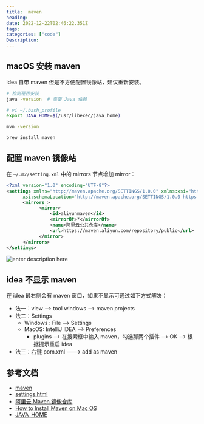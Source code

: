 ```yaml
---
title:  maven
heading:  
date: 2022-12-22T02:46:22.351Z
tags: 
categories: ["code"]
Description:  
---
```



## macOS 安装 maven
idea 自带 maven 但是不方便配置镜像站，建议重新安装。
```bash
# 检测是否安装
java -version  # 需要 Java 依赖

# vi ~/.bash_profile
export JAVA_HOME=$(/usr/libexec/java_home)

mvn -version

brew install maven
```

## 配置 maven 镜像站
在  `~/.m2/setting.xml` 中的 mirrors 节点增加 mirror：
```xml
<?xml version="1.0" encoding="UTF-8"?>
<settings xmlns="http://maven.apache.org/SETTINGS/1.0.0" xmlns:xsi="http://www.w3.org/2001/XMLSchema-instance"
      xsi:schemaLocation="http://maven.apache.org/SETTINGS/1.0.0 https://maven.apache.org/xsd/settings-1.0.0.xsd">
      <mirrors > 
            <mirror>
                <id>aliyunmaven</id>
                <mirrorOf>*</mirrorOf>
                <name>阿里云公共仓库</name>
                <url>https://maven.aliyun.com/repository/public</url>
            </mirror>
      </mirrors>
</settings>
```


![enter description here](https://cdn.sxy21.cn/static/imgs/1671767581208.png)
## idea 不显示 maven 
在 idea 最右侧会有 maven 窗口，如果不显示可通过如下方式解决：
  - 法一：view --> tool windows --> maven projects
  - 法二：Settings
	  - Windows : File --> Settings
	  - MacOS:  IntelliJ IDEA --> Preferences 
		  -  plugins --> 在搜索框中输入 maven，勾选那两个插件 --> OK -->  根据提示重启 idea
- 法三：右键 pom.xml  --->  add as maven


## 参考文档
- [maven](https://maven.apache.org/install.html)
- [settings.html](https://maven.apache.org/settings.html)
- [阿里云 Maven 镜像仓库](https://developer.aliyun.com/mirror/maven)
- [How to Install Maven on Mac OS](https://www.digitalocean.com/community/tutorials/install-maven-mac-os)
- [JAVA_HOME](https://mkyong.com/java/how-to-set-java_home-environment-variable-on-mac-os-x/)